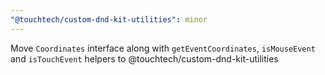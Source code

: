 ```yaml
---
"@touchtech/custom-dnd-kit-utilities": minor
---
```


Move `Coordinates` interface along with `getEventCoordinates`, `isMouseEvent` and `isTouchEvent` helpers to @touchtech/custom-dnd-kit-utilities
